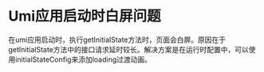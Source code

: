 # Umi应用启动时白屏问题

在umi应用启动时，执行getInitialState方法时，页面会白屏。原因在于getInitialState方法中的接口请求延时较长。解决方案是在运行时配置中，可以使用initialStateConfig来添加loading过渡动画。
